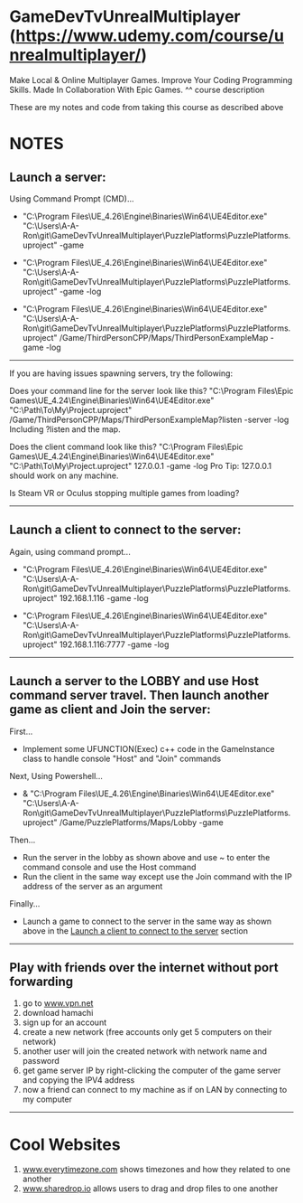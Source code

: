 # GameDevTvUnrealMultiplayer (https://www.udemy.com/course/unrealmultiplayer/)
Make Local & Online Multiplayer Games. Improve Your Coding Programming Skills. Made In Collaboration With Epic Games.
^^ course description

These are my notes and code from taking this course as described above

# NOTES

## Launch a server:

Using Command Prompt (CMD)...

- "C:\Program Files\UE_4.26\Engine\Binaries\Win64\UE4Editor.exe" "C:\Users\A-A-Ron\git\GameDevTvUnrealMultiplayer\PuzzlePlatforms\PuzzlePlatforms.uproject" -game

- "C:\Program Files\UE_4.26\Engine\Binaries\Win64\UE4Editor.exe" "C:\Users\A-A-Ron\git\GameDevTvUnrealMultiplayer\PuzzlePlatforms\PuzzlePlatforms.uproject" -game -log

- "C:\Program Files\UE_4.26\Engine\Binaries\Win64\UE4Editor.exe" "C:\Users\A-A-Ron\git\GameDevTvUnrealMultiplayer\PuzzlePlatforms\PuzzlePlatforms.uproject" /Game/ThirdPersonCPP/Maps/ThirdPersonExampleMap -game -log

---- 

If you are having issues spawning servers, try the following:

Does your command line for the server look like this? "C:\\Program Files\\Epic Games\\UE_4.24\\Engine\\Binaries\\Win64\\UE4Editor.exe" "C:\\Path\\To\\My\\Project.uproject" /Game/ThirdPersonCPP/Maps/ThirdPersonExampleMap?listen -server -log Including ?listen and the map.

Does the client command look like this? "C:\\Program Files\\Epic Games\\UE_4.24\\Engine\\Binaries\\Win64\\UE4Editor.exe" "C:\\Path\\To\\My\\Project.uproject" 127.0.0.1 -game -log Pro Tip: 127.0.0.1 should work on any machine.

Is Steam VR or Oculus stopping multiple games from loading?

----

## Launch a client to connect to the server:

Again, using command prompt...

- "C:\Program Files\UE_4.26\Engine\Binaries\Win64\UE4Editor.exe" "C:\Users\A-A-Ron\git\GameDevTvUnrealMultiplayer\PuzzlePlatforms\PuzzlePlatforms.uproject" 192.168.1.116 -game -log

- "C:\Program Files\UE_4.26\Engine\Binaries\Win64\UE4Editor.exe" "C:\Users\A-A-Ron\git\GameDevTvUnrealMultiplayer\PuzzlePlatforms\PuzzlePlatforms.uproject" 192.168.1.116:7777 -game -log

----

## Launch a server to the LOBBY and use Host command server travel. Then launch another game as client and Join the server:

First...
- Implement some UFUNCTION(Exec) c++ code in the GameInstance class to handle console "Host" and "Join" commands

Next, Using Powershell...

- & "C:\Program Files\UE_4.26\Engine\Binaries\Win64\UE4Editor.exe" "C:\Users\A-A-Ron\git\GameDevTvUnrealMultiplayer\PuzzlePlatforms\PuzzlePlatforms.uproject" /Game/PuzzlePlatforms/Maps/Lobby -game

Then...
- Run the server in the lobby as shown above and use ~ to enter the command console and use the Host command
- Run the client in the same way except use the Join command with the IP address of the server as an argument

Finally...
- Launch a game to connect to the server in the same way as shown above in the [Launch a client to connect to the server](#Launch-a-client-to-connect-to-the-server) section

----

## Play with friends over the internet without port forwarding

1. go to www.vpn.net
2. download hamachi
3. sign up for an account
4. create a new network (free accounts only get 5 computers on their network)
5. another user will join the created network with network name and password
6. get game server IP by right-clicking the computer of the game server and copying the IPV4 address
7. now a friend can connect to my machine as if on LAN by connecting to my computer


----

# Cool Websites

1. www.everytimezone.com 
  shows timezones and how they related to one another
2. www.sharedrop.io
  allows users to drag and drop files to one another
